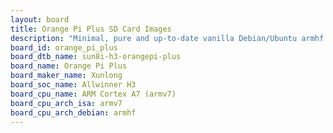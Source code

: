 ```yaml
---
layout: board
title: Orange Pi Plus SD Card Images
description: "Minimal, pure and up-to-date vanilla Debian/Ubuntu armhf SD card images for Orange Pi Plus by Xunlong, SoC: Allwinner H3, CPU ISA: armv7"
board_id: orange_pi_plus
board_dtb_name: sun8i-h3-orangepi-plus
board_name: Orange Pi Plus
board_maker_name: Xunlong
board_soc_name: Allwinner H3
board_cpu_name: ARM Cortex A7 (armv7)
board_cpu_arch_isa: armv7
board_cpu_arch_debian: armhf
---
```

